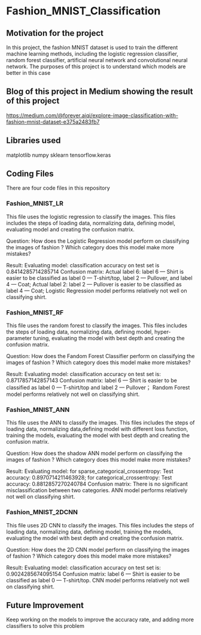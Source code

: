 # Fashion_MNIST_Classification

## Motivation for the project

In this project, the fashion MNIST dataset is used to train the different machine learning methods, including the logistic regression classifier, random forest classifier, artificial neural network and convolutional neural network. The purposes of this project is to understand which models are better in this case

## Blog of this project in Medium showing the result of this project

https://medium.com/@forever.aiqi/explore-image-classification-with-fashion-mnist-dataset-e375a2483fb7

## Libraries used

matplotlib 
numpy
sklearn
tensorflow.keras

## Coding Files

There are four code files in this repository

### Fashion_MNIST_LR

This file uses the logistic regression to classify the images. This files includes the steps of loading data, normalizing data, defining model, evaluating model and creating the confusion matrix. 

Question: How does the Logistic Regression model perform on classifying the images of fashion ? Which category does this model make more mistakes?

Result:
Evaluating model: classification accuracy on test set is 0.8414285714285714
Confusion matrix:  Actual label 6: label 6 — Shirt is easier to be classified as label 0 — T-shirt/top, label 2 — Pullover, and label 4 — Coat; Actual label 2: label 2 — Pullover is easier to be classified as label 4 — Coat; Logistic Regression model performs relatively not well on classifying shirt.

### Fashion_MNIST_RF

This file uses the random forest to classify the images. This files includes the steps of loading data, normalizing data, defining model, hyper-parameter tuning, evaluating the model with best depth and creating the confusion matrix. 

Question: How does the Fandom Forest Classifier perform on classifying the images of fashion ? Which category does this model make more mistakes?

Result:
Evaluating model: classification accuracy on test set is: 0.8717857142857143
Confusion matrix: label 6 — Shirt is easier to be classified as label 0 — T-shirt/top and label 2 — Pullover； Random Forest model performs relatively not well on classifying shirt.

### Fashion_MNIST_ANN

This file uses the ANN to classify the images. This files includes the steps of loading data, normalizing data,defining model with different loss function, training the models, evaluating the model with best depth and creating the confusion matrix. 

Question: How does the shadow ANN model perform on classifying the images of fashion ? Which category does this model make more mistakes?

Result:
Evaluating model: 
for sparse_categorical_crossentropy: Test accuracy: 0.8970714211463928; 
for categorical_crossentropy: Test accuracy: 0.8812857270240784
Confusion matrix: 
There is no significant misclassification between two categories. ANN model performs relatively not well on classifying shirt.

### Fashion_MNIST_2DCNN

This file uses 2D CNN to classify the images. This files includes the steps of loading data, normalizing data, defining model, training the models, evaluating the model with best depth and creating the confusion matrix. 

Question: How does the 2D CNN model perform on classifying the images of fashion ? Which category does this model make more mistakes?

Result:
Evaluating model: 
classification accuracy on test set is: 0.9024285674095154
Confusion matrix: 
label 6 — Shirt is easier to be classified as label 0 — T-shirt/top.
CNN model performs relatively not well on classifying shirt.

## Future Improvement

Keep working on the models to improve the accuracy rate, and adding more classifiers to solve this problem

